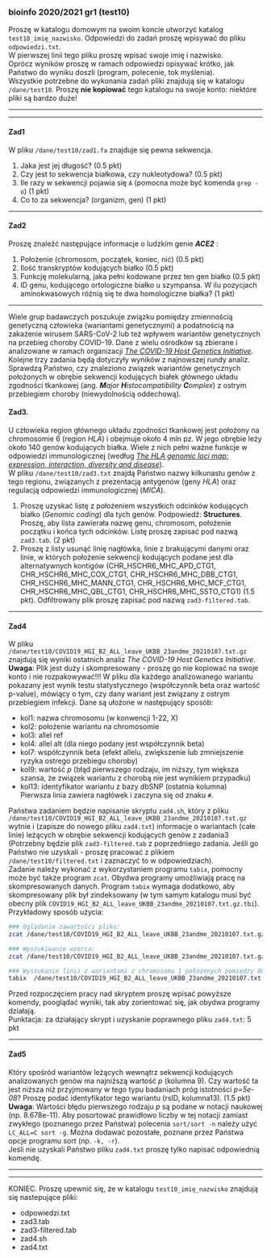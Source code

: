 ### bioinfo 2020/2021 gr1 (test10)  

Proszę w katalogu domowym na swoim koncie utworzyć katalog `test10_imię_nazwisko`. 
Odpowiedzi do zadań proszę wpisywać do pliku `odpowiedzi.txt`.  
W pierwszej linii tego pliku proszę wpisać swoje imię i nazwisko.   
Oprócz wyników proszę w ramach odpowiedzi opisywać krótko, jak Państwo do wyniku doszli (program, polecenie, tok myślenia).  
 Wszystkie potrzebne do wykonania zadań pliki znajdują się w katalogu `/dane/test10`.
Proszę **nie kopiować** tego katalogu na swoje konto: niektóre pliki są bardzo duże! 
***
***

#### Zad1
W pliku `/dane/test10/zad1.fa` znajduje się pewna sekwencja. 
1. Jaka jest jej długość? (0.5 pkt)
2. Czy jest to sekwencja białkowa, czy nukleotydowa? (0.5 pkt)
3. Ile razy w sekwencji pojawia się `A` (pomocna może być komenda `grep -o`)  (1 pkt)
4. Co to za sekwencja? (organizm, gen) (1 pkt)
***
   
#### Zad2
Proszę znaleźć następujące informacje o ludzkim genie ***ACE2*** :
1. Położenie (chromosom, początek, koniec, nić) (0.5 pkt)  
2. Ilość transkryptów kodujących białko (0.5 pkt) 
3. Funkcję molekularną, jaka pełni kodowane przez ten gen białko (0.5 pkt) 
4. ID genu, kodującego ortologiczne białko u szympansa. 
   W ilu pozycjach aminokwasowych różnią się te dwa homologiczne białka? (1 pkt)  
 
***
   
Wiele grup badawczych poszukuje związku pomiędzy zmiennością genetyczną człowieka (wariantami genetycznymi) a podatnością na zakażenie 
wirusem SARS-CoV-2 lub też wpływem wariantów genetycznych na przebieg choroby COVID-19. 
Dane z wielu ośrodków są zbierane i analizowane w ramach organizacji [*The COVID-19 Host Genetics Initiative*](https://www.covid19hg.org/).
Kolejne trzy zadania będą dotyczyły wyników z najnowszej rundy analiz. Sprawdzą Państwo,
czy znaleziono związek wariantów genetycznych położonych w obrębie sekwencji kodujących białek 
głównego układu zgodności tkankowej (ang. ***M**ajor* ***H**istocompatibility* ***C**omplex*) z ostrym przebiegiem choroby (niewydolnością oddechową).

#### Zad3.
U człowieka region głównego układu zgodności tkankowej jest położony na chromosomie 6 (region *HLA*) i obejmuje około 4 mln pz. 
W jego obrębie leży około 140 genów kodujących białka. 
Wiele z nich pełni ważne funkcje w odpowiedzi immunologicznej 
(według [*The HLA genomic loci map: expression, interaction, diversity and disease*](https://www.nature.com/articles/jhg20085/)).  
W pliku `/dane/test10/zad3.txt` znajdą Państwo nazwy kilkunastu genów z tego regionu, związanych z prezentacją antygenów (geny *HLA*) oraz regulacją odpowiedzi immunologicznej (*MICA*). 

 1. Proszę uzyskać listę z położeniem wszystkich odcinków kodujących białko (*Genomic coding*) dla tych genów. Podpowiedź: **Structures**.
Proszę, aby lista zawierała nazwę genu, chromosom, położenie początku i końca tych odcinków. Listę proszę zapisać pod nazwą `zad3.tab`. (2 pkt)
 2. Proszę z listy usunąć linię nagłówka, linie z brakującymi danymi oraz linie, 
   w których położenie sekwencji kodujących podane jest dla alternatywnych kontigów 
   (CHR_HSCHR6_MHC_APD_CTG1, CHR_HSCHR6_MHC_COX_CTG1, CHR_HSCHR6_MHC_DBB_CTG1, CHR_HSCHR6_MHC_MANN_CTG1, 
   CHR_HSCHR6_MHC_MCF_CTG1, CHR_HSCHR6_MHC_QBL_CTG1, CHR_HSCHR6_MHC_SSTO_CTG1) (1.5 pkt).
   Odfiltrowany plik proszę zapisać pod nazwą `zad3-filtered.tab`.
***  
   

#### Zad4
W pliku `/dane/test10/COVID19_HGI_B2_ALL_leave_UKBB_23andme_20210107.txt.gz` 
znajdują się wyniki ostatnich analiz *The COVID-19 Host Genetics Initiative*.   
**Uwaga**: Plik jest duży i skompresowany - proszę go nie kopiować na swoje konto i nie rozpakowywać!!!
W pliku dla każdego analizowanego wariantu pokazany jest wynik testu statystycznego
(współczynnik beta oraz wartość p-value), mówiący o tym, czy dany wariant jest związany z ostrym przebiegiem infekcji.
Dane są ułożone w następujący sposób:   
* kol1: nazwa chromosomu (w konwencji 1-22, X)  
* kol2: położenie wariantu na chromosomie   
* kol3: allel ref  
* kol4: allel alt (dla niego podany jest współczynnik beta)  
* kol7: współczynnik beta (efekt allelu, zwiększenie lub zmniejszenie ryzyka ostrego przebiegu choroby)  
* kol9: wartość *p* (błąd pierwszego rodzaju, im niższy, tym większa szansa, że związek wariantu z chorobą nie jest wynikiem przypadku)  
* kol13: identyfikator wariantu z bazy dbSNP (ostatnia kolumna)   
Pierwsza linia zawiera nagłówek i zaczyna się od znaku `#`.   
     

Państwa zadaniem będzie napisanie skryptu `zad4.sh`, który z pliku `/dane/test10/COVID19_HGI_B2_ALL_leave_UKBB_23andme_20210107.txt.gz` wytnie 
i (zapisze do nowego pliku `zad4.txt`) informacje o wariantach (całe linie)
leżących w obrębie sekwencji kodujących genów z zadania3 (Potrzebny będzie plik `zad3-filtered.tab` z poprzedniego zadania. 
Jeśli go Państwo nie uzyskali - proszę pracować z plikiem `/dane/test10/filtered.txt` i zaznaczyć to w odpowiedziach).     
Zadanie należy wykonać z wykorzystaniem programu `tabix`, pomocny może być także program `zcat`. 
Obydwa programy umożliwiają pracę na skompresowanych danych.
Program `tabix` wymaga dodatkowo, aby skompresowany plik był zindeksowany (w tym samym katalogu musi być obecny plik `COVID19_HGI_B2_ALL_leave_UKBB_23andme_20210107.txt.gz.tbi`).   
Przykładowy sposób użycia:
```bash
### Oglądanie zawartości pliku:
zcat /dane/test10/COVID19_HGI_B2_ALL_leave_UKBB_23andme_20210107.txt.gz | less

### Wyszukiwanie wzorca:
zcat /dane/test10/COVID19_HGI_B2_ALL_leave_UKBB_23andme_20210107.txt.gz | grep 'wzorzec'

### Wyszukanie linii z wariantami z chromosomu 1 położonych pomiędzy 8000000 i 8020000 nukleotydem (włącznie):
tabix  /dane/test10/COVID19_HGI_B2_ALL_leave_UKBB_23andme_20210107.txt.gz 1:8000000-8020000

```
Przed rozpoczęciem pracy nad skryptem proszę wpisać powyższe komendy, pooglądać wyniki, tak aby zorientować się, jak obydwa programy działają.  
Punktacja: za działający skrypt i uzyskanie poprawnego pliku `zad4.txt`: 5 pkt   
***
   

#### Zad5
Który spośród wariantów leżących wewnątrz sekwencji kodujących analizowanych
genów ma najniższą wartość *p* (kolumna 9). 
Czy wartość ta jest niższa niż przyjmowany w tego typu badaniach próg istotności *p=5e-08*? 
Proszę podać identyfikator tego wariantu (rsID, kolumna13). (1.5 pkt)
**Uwaga**: Wartości błędu pierwszego rodzaju *p* są podane w notacji naukowej (np. 8.678e-11). 
Aby posortować prawidłowo liczby w tej notacji zamiast zwykłego (poznanego przez Państwa) polecenia `sort/sort -n` należy użyć
`LC_ALL=C sort -g`. Można dodawać pozostałe, poznane przez Państwa opcje programu sort (np. `-k, -r`).   
Jeśli nie uzyskali Państwo pliku `zad4.txt` proszę tylko napisać odpowiednią komendę.  
   
***
***
KONIEC. Proszę upewnić się, że w katalogu `test10_imię_nazwisko` znajdują się nastepujące pliki: 
* odpowiedzi.txt
* zad3.tab
* zad3-filtered.tab
* zad4.sh
* zad4.txt
